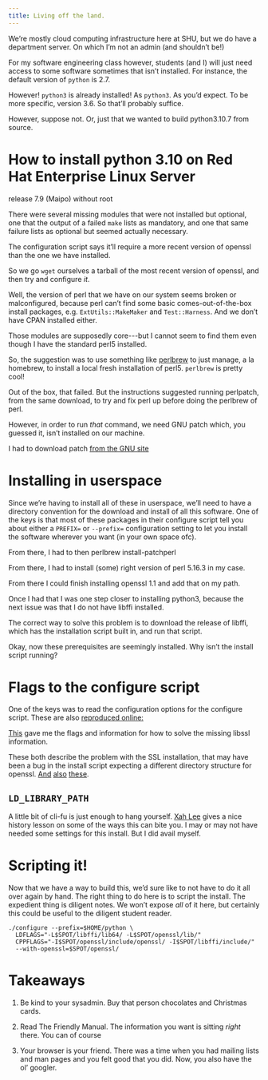 ```yaml
---
title: Living off the land.
---
```



We’re mostly cloud computing infrastructure here at SHU, but we do
have a department server. On which I’m not an admin (and shouldn’t
be!)

For my software engineering class however, students (and I) will just
need access to some software sometimes that isn’t installed. For
instance, the default version of `python` is 2.7.

However! `python3` is already installed! As `python3`. As you’d
expect. To be more specific, version 3.6. So that’ll probably suffice.

However, suppose not. Or, just that we wanted to build python3.10.7
from source.

# How to install python 3.10 on Red Hat Enterprise Linux Server
  release 7.9 (Maipo) without root

There were several missing modules that were not installed but
optional, one that the output of a failed `make` lists as mandatory,
and one that same failure lists as optional but seemed actually
necessary.

The configuration script says it’ll require a more recent version of
openssl than the one we have installed.

So we go `wget` ourselves a tarball of the most recent version of
openssl, and then try and configure _it_.

Well, the version of perl that we have on our system seems broken or
malconfigured, because perl can’t find some basic comes-out-of-the-box
install packages, e.g. `ExtUtils::MakeMaker` and `Test::Harness`. And
we don’t have CPAN installed either.

Those modules are supposedly core---but I cannot seem to find them
even though I have the standard perl5 installed.

So, the suggestion was to use something like
[perlbrew](https://perlbrew.pl/) to just manage, a la homebrew, to
install a local fresh installation of perl5. `perlbrew` is pretty
cool!

Out of the box, that failed. But the instructions suggested running
perlpatch, from the same download, to try and fix perl up before doing
the perlbrew of perl.

However, in order to run _that_ command, we need GNU patch which, you
guessed it, isn’t installed on our machine.

I had to download patch [from the GNU site](https://ftp.gnu.org/gnu/patch/)

# Installing in userspace

Since we’re having to install all of these in userspace, we’ll need to
have a directory convention for the download and install of all this
software. One of the keys is that most of these packages in their
configure script tell you about either a `PREFIX=` or `--prefix=`
configuration setting to let you install the software wherever you
want (in your own space ofc).

From there, I had to then perlbrew install-patchperl

From there, I had to install (some) right version of perl 5.16.3 in my case.

From there I could finish installing openssl 1.1 and add that on my
path.

Once I had that I was one step closer to installing python3, because
the next issue was that I do not have libffi installed.

The correct way to solve this problem is to download the release of
libffi, which has the installation script built in, and run that
script.

Okay, now these prerequisites are seemingly installed. Why isn’t the
install script running?

# Flags to the configure script

One of the keys was to read the configuration options for the
configure script. These are also [reproduced
online:](https://docs.python.org/3/using/configure.html#linker-options)

[This](https://bugs.python.org/msg381577) gave me the flags and
information for how to solve the missing libssl information.

These both describe the problem with the SSL installation, that may
have been a bug in the install script expecting a different directory
structure for openssl.
[And](https://github.com/pyenv/pyenv/issues/1183)
[also](https://github.com/pyenv/pyenv/issues/1183#issuecomment-605018391)
[these](https://bugs.python.org/msg321096).

## `LD_LIBRARY_PATH`

A little bit of cli-fu is just enough to hang yourself. [Xah
Lee](http://xahlee.info/UnixResource_dir/_/ldpath.html) gives a nice
history lesson on some of the ways this can bite you. I may or may not
have needed some settings for this install. But I did avail myself.

# Scripting it!

Now that we have a way to build this, we’d sure like to not have to do
it all over again by hand. The right thing to do here is to script the
install. The expedient thing is diligent notes. We won’t expose *all*
of it here, but certainly this could be useful to the diligent student
reader.

```
./configure --prefix=$HOME/python \
  LDFLAGS="-L$SPOT/libffi/lib64/ -L$SPOT/openssl/lib/"
  CPPFLAGS="-I$SPOT/openssl/include/openssl/ -I$SPOT/libffi/include/"
  --with-openssl=$SPOT/openssl/
```

# Takeaways

1. Be kind to your sysadmin. Buy that person chocolates and Christmas
cards.

2. Read The Friendly Manual. The information you want is sitting
_right_ there. You can of course

3. Your browser is your friend. There was a time when you had mailing
lists and man pages and you felt good that you did. Now, you also have
the ol’ googler.

